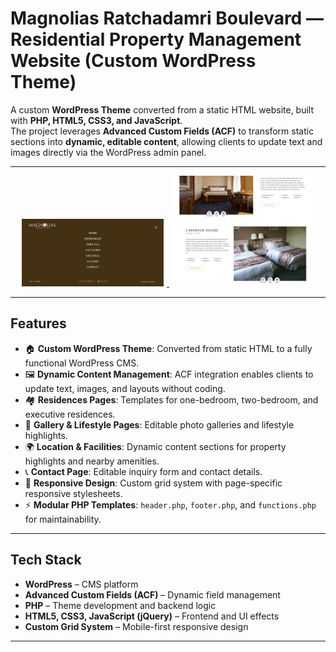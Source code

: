 # Magnolias Ratchadamri Boulevard — Residential Property Management Website (Custom WordPress Theme)

A custom **WordPress Theme** converted from a static HTML website, built with **PHP, HTML5, CSS3, and JavaScript**.  
The project leverages **Advanced Custom Fields (ACF)** to transform static sections into **dynamic, editable content**, allowing clients to update text and images directly via the WordPress admin panel.  

---

<p align="center">
  <a href="https://raw.githubusercontent.com/nithasp/magnolias-theme-wordpress/master/screenshots/sc1.jpg" target="_blank">
    <img src="screenshots/sc1.jpg" width="45%" hspace="5" />
  </a>
    <a href="https://raw.githubusercontent.com/nithasp/magnolias-theme-wordpress/master/screenshots/sc2.jpg" target="_blank">
    <img src="screenshots/sc2.jpg" width="45%" hspace="5" style="height: 177px; object-fit: cover"/>
  </a>
</p>

---

## Features

- 🏠 **Custom WordPress Theme**: Converted from static HTML to a fully functional WordPress CMS.  
- 🖼 **Dynamic Content Management**: ACF integration enables clients to update text, images, and layouts without coding.  
- 🏘 **Residences Pages**: Templates for one-bedroom, two-bedroom, and executive residences.  
- 📸 **Gallery & Lifestyle Pages**: Editable photo galleries and lifestyle highlights.  
- 🌍 **Location & Facilities**: Dynamic content sections for property highlights and nearby amenities.  
- 📞 **Contact Page**: Editable inquiry form and contact details.  
- 📱 **Responsive Design**: Custom grid system with page-specific responsive stylesheets.  
- ⚡ **Modular PHP Templates**: `header.php`, `footer.php`, and `functions.php` for maintainability.  

---

## Tech Stack

- **WordPress** – CMS platform  
- **Advanced Custom Fields (ACF)** – Dynamic field management  
- **PHP** – Theme development and backend logic  
- **HTML5, CSS3, JavaScript (jQuery)** – Frontend and UI effects  
- **Custom Grid System** – Mobile-first responsive design  

---
